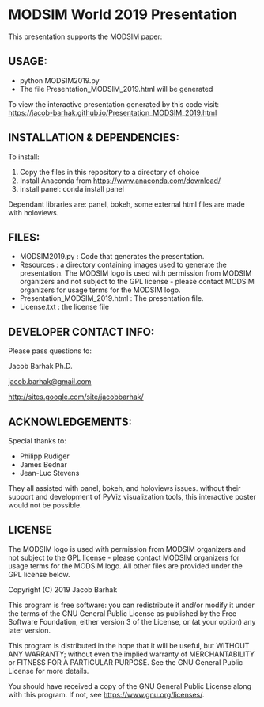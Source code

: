 MODSIM World 2019 Presentation
==============================

This presentation supports the MODSIM paper: 


USAGE:
------
* python MODSIM2019.py
* The file Presentation_MODSIM_2019.html will be generated

To view the interactive presentation generated by this code visit:
https://jacob-barhak.github.io/Presentation_MODSIM_2019.html


INSTALLATION & DEPENDENCIES:
----------------------------
To install:
1. Copy the files in this repository to a directory of choice 
2. Install Anaconda from https://www.anaconda.com/download/
3. install panel: conda install panel

Dependant libraries are: panel, bokeh, some external html files are made with holoviews.



FILES:
------
* MODSIM2019.py : Code that generates the presentation.
* Resources : a directory containing images used to generate the presentation. The MODSIM logo is used with permission from MODSIM organizers and not subject to the GPL license - please contact MODSIM organizers for usage terms for the MODSIM logo.
* Presentation_MODSIM_2019.html : The presentation file.
* License.txt : the license file


DEVELOPER CONTACT INFO:
-----------------------

Please pass questions to:


Jacob Barhak Ph.D.

jacob.barhak@gmail.com

http://sites.google.com/site/jacobbarhak/


ACKNOWLEDGEMENTS:
-----------------
Special thanks to:
* Philipp Rudiger
* James Bednar
* Jean-Luc Stevens 

They all assisted with panel, bokeh, and holoviews issues.
without their support and development of PyViz visualization tools, this interactive poster would not be possible.



LICENSE
-------

The MODSIM logo is used with permission from MODSIM organizers and not subject to the GPL license - please contact MODSIM organizers for usage terms for the MODSIM logo. All other files are provided under the GPL license below.

Copyright (C) 2019 Jacob Barhak 


This program is free software: you can redistribute it and/or modify
it under the terms of the GNU General Public License as published by
the Free Software Foundation, either version 3 of the License, or
(at your option) any later version.

This program is distributed in the hope that it will be useful,
but WITHOUT ANY WARRANTY; without even the implied warranty of
MERCHANTABILITY or FITNESS FOR A PARTICULAR PURPOSE.  See the
GNU General Public License for more details.

You should have received a copy of the GNU General Public License
along with this program.  If not, see <https://www.gnu.org/licenses/>.
